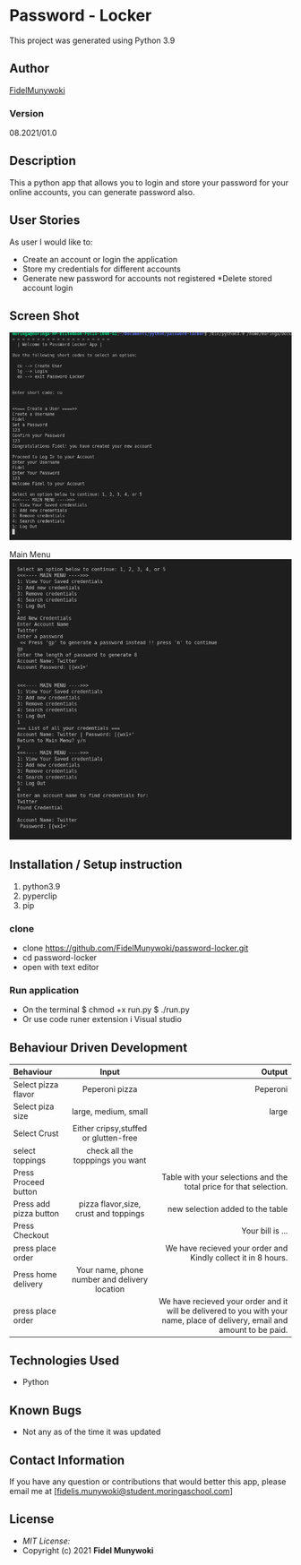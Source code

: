 # Password - Locker

This project was generated using Python 3.9

## Author

[FidelMunywoki](https://github.com/FidelMunywoki)

### Version
08.2021/01.0

## Description

This a python app that allows you to login and store your password for your online accounts, you can generate password also. 

## User Stories

As user I would like to:

   * Create an account or login the application
   * Store my credentials for different accounts
   * Generate new password for accounts not registered
   *Delete stored account login

## Screen Shot
![Image of Yaktocat](assets/password_locker_login.png)

Main Menu
![Image of Yaktocat](assets/main_menu.png)

## Installation / Setup instruction

1. python3.9
2. pyperclip
3. pip

### clone
* clone https://github.com/FidelMunywoki/password-locker.git
* cd password-locker
* open with text editor

### Run application

* On the terminal
    $ chmod +x run.py
    $ ./run.py
* Or use code runer extension i Visual studio

## Behaviour Driven Development

| Behaviour      | Input        | Output       |
| :------------- | :----------: | -----------: |
|  Select pizza flavor  |   Peperoni pizza |   Peperoni   |
| Select piza size  | large, medium, small |  large  |
| Select Crust   |  Either cripsy,stuffed or glutten-free  |     |
| select toppings  |  check all the topppings you want     |     |
| Press Proceed button |     | Table with your selections and the total price for that selection.|
| Press add pizza button | pizza flavor,size, crust and toppings   | new selection added to the table|
| Press Checkout |     | Your bill is ...  |
| press place order| | We have recieved your order and Kindly collect it in 8 hours.|
| Press home delivery | Your name, phone number and delivery location     |  |
| press place order| | We have recieved your order and it will be delivered to you with your name, place of delivery, email and amount to be paid.|

## Technologies Used

* Python


## Known Bugs

* Not any as of the time it was updated

## Contact Information 

If you have any question or contributions that would better this app, please email me at [fidelis.munywoki@student.moringaschool.com]

## License
* *MIT License:*
* Copyright (c) 2021 **Fidel Munywoki**